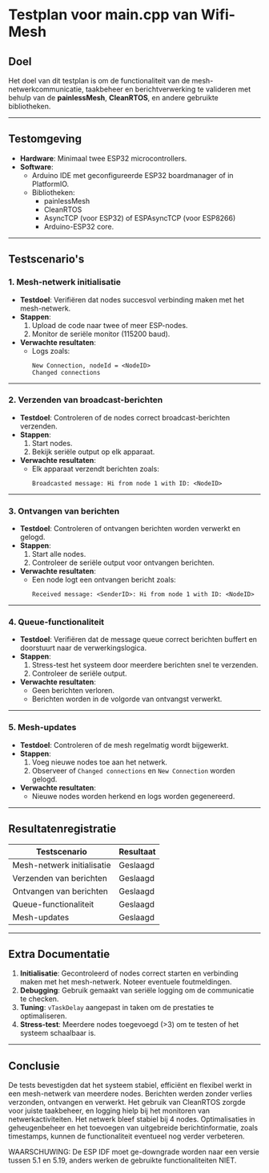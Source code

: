 # **Testplan voor main.cpp van Wifi-Mesh**

## **Doel**
Het doel van dit testplan is om de functionaliteit van de mesh-netwerkcommunicatie, taakbeheer en berichtverwerking te valideren met behulp van de **painlessMesh**, **CleanRTOS**, en andere gebruikte bibliotheken.

---

## **Testomgeving**
- **Hardware**: Minimaal twee ESP32 microcontrollers.
- **Software**:
  - Arduino IDE met geconfigureerde ESP32 boardmanager of in PlatformIO.
  - Bibliotheken:
    - painlessMesh
    - CleanRTOS
    - AsyncTCP (voor ESP32) of ESPAsyncTCP (voor ESP8266)
    - Arduino-ESP32 core.

---

## **Testscenario's**

### **1. Mesh-netwerk initialisatie**
- **Testdoel**: Verifiëren dat nodes succesvol verbinding maken met het mesh-netwerk.
- **Stappen**:
  1. Upload de code naar twee of meer ESP-nodes.
  2. Monitor de seriële monitor (115200 baud).
- **Verwachte resultaten**:
  - Logs zoals:
    ```
    New Connection, nodeId = <NodeID>
    Changed connections
    ```

---

### **2. Verzenden van broadcast-berichten**
- **Testdoel**: Controleren of de nodes correct broadcast-berichten verzenden.
- **Stappen**:
  1. Start nodes.
  2. Bekijk seriële output op elk apparaat.
- **Verwachte resultaten**:
  - Elk apparaat verzendt berichten zoals:
    ```
    Broadcasted message: Hi from node 1 with ID: <NodeID>
    ```

---

### **3. Ontvangen van berichten**
- **Testdoel**: Controleren of ontvangen berichten worden verwerkt en gelogd.
- **Stappen**:
  1. Start alle nodes.
  2. Controleer de seriële output voor ontvangen berichten.
- **Verwachte resultaten**:
  - Een node logt een ontvangen bericht zoals:
    ```
    Received message: <SenderID>: Hi from node 1 with ID: <NodeID>
    ```

---

### **4. Queue-functionaliteit**
- **Testdoel**: Verifiëren dat de message queue correct berichten buffert en doorstuurt naar de verwerkingslogica.
- **Stappen**:
  1. Stress-test het systeem door meerdere berichten snel te verzenden.
  2. Controleer de seriële output.
- **Verwachte resultaten**:
  - Geen berichten verloren.
  - Berichten worden in de volgorde van ontvangst verwerkt.

---

### **5. Mesh-updates**
- **Testdoel**: Controleren of de mesh regelmatig wordt bijgewerkt.
- **Stappen**:
  1. Voeg nieuwe nodes toe aan het netwerk.
  2. Observeer of `Changed connections` en `New Connection` worden gelogd.
- **Verwachte resultaten**:
  - Nieuwe nodes worden herkend en logs worden gegenereerd.

---

## **Resultatenregistratie**

| **Testscenario**            | **Resultaat**       |
|-----------------------------|---------------------|
| Mesh-netwerk initialisatie  | Geslaagd            |
| Verzenden van berichten     | Geslaagd            |
| Ontvangen van berichten     | Geslaagd            |
| Queue-functionaliteit       | Geslaagd            |
| Mesh-updates                | Geslaagd            |

---

## **Extra Documentatie**

1. **Initialisatie**: Gecontroleerd of nodes correct starten en verbinding maken met het mesh-netwerk. Noteer eventuele foutmeldingen.
2. **Debugging**: Gebruik gemaakt van seriële logging om de communicatie te checken.
3. **Tuning**: `vTaskDelay` aangepast in taken om de prestaties te optimaliseren.
4. **Stress-test**: Meerdere nodes toegevoegd (>3) om te testen of het systeem schaalbaar is.

---

## **Conclusie**
De tests bevestigden dat het systeem stabiel, efficiënt en flexibel werkt in een mesh-netwerk van meerdere nodes. Berichten werden zonder verlies verzonden, ontvangen en verwerkt. Het gebruik van CleanRTOS zorgde voor juiste taakbeheer, en logging hielp bij het monitoren van netwerkactiviteiten. Het netwerk bleef stabiel bij 4 nodes. Optimalisaties in geheugenbeheer en het toevoegen van uitgebreide berichtinformatie, zoals timestamps, kunnen de functionaliteit eventueel nog verder verbeteren. 

WAARSCHUWING: De ESP IDF moet ge-downgrade worden naar een versie tussen 5.1 en 5.19, anders werken de gebruikte functionaliteiten NIET.
